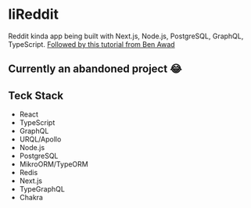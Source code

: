 # liReddit
Reddit kinda app being built with Next.js, Node.js, PostgreSQL, GraphQL, TypeScript. [Followed by this tutorial from Ben Awad](https://youtu.be/I6ypD7qv3Z8)

## Currently an abandoned project 😂

## Teck Stack

-  React
-  TypeScript
-  GraphQL
-  URQL/Apollo
-  Node.js
-  PostgreSQL
-  MikroORM/TypeORM
-  Redis
-  Next.js
-  TypeGraphQL
-  Chakra

